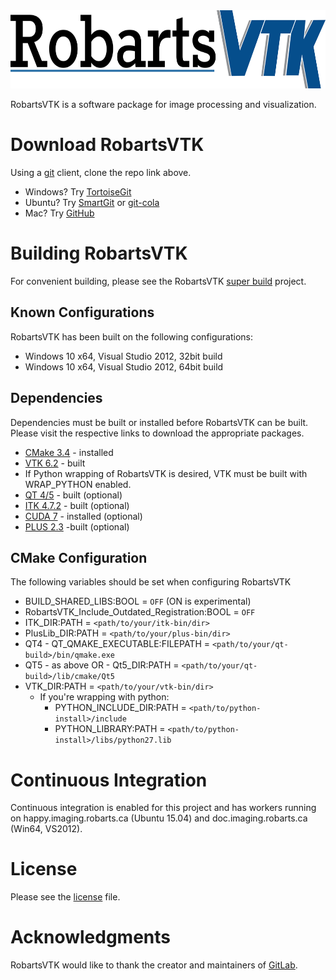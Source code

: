 <img src="Docs/readme/images/robartsvtk.png" alt="RobartsVTK" height="125px"/>

RobartsVTK is a software package for image processing and visualization.

# Download RobartsVTK

Using a [git](https://en.wikipedia.org/wiki/Git_(software)) client, clone the repo link above.
* Windows? Try [TortoiseGit](https://tortoisegit.org/download/)
* Ubuntu? Try [SmartGit](http://www.syntevo.com/smartgit/) or [git-cola](http://git-cola.github.io/downloads.html)
* Mac? Try [GitHub](https://desktop.github.com/)

# Building RobartsVTK
For convenient building, please see the RobartsVTK [super build](http://git.imaging.robarts.ca/repos/RobartsVTKBuild) project.

## Known Configurations
RobartsVTK has been built on the following configurations:
* Windows 10 x64, Visual Studio 2012, 32bit build
* Windows 10 x64, Visual Studio 2012, 64bit build

## Dependencies
Dependencies must be built or installed before RobartsVTK can be built. Please visit the respective links to download the appropriate packages.
* [CMake 3.4](https://cmake.org/download/) - installed
* [VTK 6.2](http://www.vtk.org/download/) - built
 * If Python wrapping of RobartsVTK is desired, VTK must be built with WRAP_PYTHON enabled.
* [QT 4/5](http://download.qt.io/archive/qt/) - built (optional)
* [ITK 4.7.2](http://www.itk.org/ITK/resources/software.html) - built (optional)
* [CUDA 7](https://developer.nvidia.com/cuda-downloads) - installed (optional)
* [PLUS 2.3](http://plustoolkit.org) -built (optional)

## CMake Configuration
The following variables should be set when configuring RobartsVTK
* BUILD_SHARED_LIBS:BOOL = `OFF` (ON is experimental)
* RobartsVTK_Include_Outdated_Registration:BOOL = `OFF`
* ITK_DIR:PATH = `<path/to/your/itk-bin/dir>`
* PlusLib_DIR:PATH = `<path/to/your/plus-bin/dir>`
* QT4 - QT_QMAKE_EXECUTABLE:FILEPATH = `<path/to/your/qt-build>/bin/qmake.exe`
* QT5 - as above OR - Qt5_DIR:PATH = `<path/to/your/qt-build>/lib/cmake/Qt5`
* VTK_DIR:PATH = `<path/to/your/vtk-bin/dir>`
    * If you're wrapping with python:
        * PYTHON_INCLUDE_DIR:PATH = `<path/to/python-install>/include`
        * PYTHON_LIBRARY:PATH = `<path/to/python-install>/libs/python27.lib`

# Continuous Integration
Continuous integration is enabled for this project and has workers running on happy.imaging.robarts.ca (Ubuntu 15.04) and doc.imaging.robarts.ca (Win64, VS2012).

# License
Please see the [license](LICENSE.md) file.

# Acknowledgments
RobartsVTK would like to thank the creator and maintainers of [GitLab](https://about.gitlab.com/).